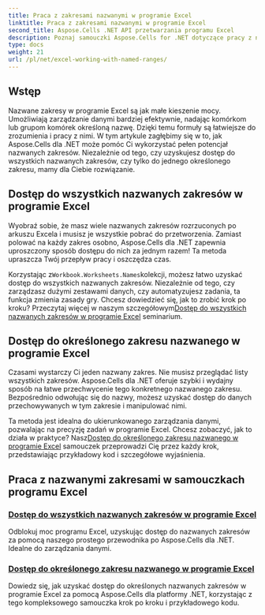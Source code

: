 ```yaml
---
title: Praca z zakresami nazwanymi w programie Excel
linktitle: Praca z zakresami nazwanymi w programie Excel
second_title: Aspose.Cells .NET API przetwarzania programu Excel
description: Poznaj samouczki Aspose.Cells for .NET dotyczące pracy z nazwanymi zakresami w programie Excel. Dowiedz się, jak uzyskać dostęp do wszystkich lub określonych nazwanych zakresów dzięki przewodnikom krok po kroku.
type: docs
weight: 21
url: /pl/net/excel-working-with-named-ranges/
---
```

## Wstęp

Nazwane zakresy w programie Excel są jak małe kieszenie mocy. Umożliwiają zarządzanie danymi bardziej efektywnie, nadając komórkom lub grupom komórek określoną nazwę. Dzięki temu formuły są łatwiejsze do zrozumienia i pracy z nimi. W tym artykule zagłębimy się w to, jak Aspose.Cells dla .NET może pomóc Ci wykorzystać pełen potencjał nazwanych zakresów. Niezależnie od tego, czy uzyskujesz dostęp do wszystkich nazwanych zakresów, czy tylko do jednego określonego zakresu, mamy dla Ciebie rozwiązanie.

## Dostęp do wszystkich nazwanych zakresów w programie Excel

Wyobraź sobie, że masz wiele nazwanych zakresów rozrzuconych po arkuszu Excela i musisz je wszystkie pobrać do przetworzenia. Zamiast polować na każdy zakres osobno, Aspose.Cells dla .NET zapewnia uproszczony sposób dostępu do nich za jednym razem! Ta metoda upraszcza Twój przepływ pracy i oszczędza czas.

 Korzystając z`Workbook.Worksheets.Names`kolekcji, możesz łatwo uzyskać dostęp do wszystkich nazwanych zakresów. Niezależnie od tego, czy zarządzasz dużymi zestawami danych, czy automatyzujesz zadania, ta funkcja zmienia zasady gry. Chcesz dowiedzieć się, jak to zrobić krok po kroku? Przeczytaj więcej w naszym szczegółowym[Dostęp do wszystkich nazwanych zakresów w programie Excel](./access-all-named-ranges/) seminarium.

## Dostęp do określonego zakresu nazwanego w programie Excel

Czasami wystarczy Ci jeden nazwany zakres. Nie musisz przeglądać listy wszystkich zakresów. Aspose.Cells dla .NET oferuje szybki i wydajny sposób na łatwe przechwycenie tego konkretnego nazwanego zakresu. Bezpośrednio odwołując się do nazwy, możesz uzyskać dostęp do danych przechowywanych w tym zakresie i manipulować nimi.

 Ta metoda jest idealna do ukierunkowanego zarządzania danymi, pozwalając na precyzję zadań w programie Excel. Chcesz zobaczyć, jak to działa w praktyce? Nasz[Dostęp do określonego zakresu nazwanego w programie Excel](./access-specific-named-range/) samouczek przeprowadzi Cię przez każdy krok, przedstawiając przykładowy kod i szczegółowe wyjaśnienia.

## Praca z nazwanymi zakresami w samouczkach programu Excel
### [Dostęp do wszystkich nazwanych zakresów w programie Excel](./access-all-named-ranges/)
Odblokuj moc programu Excel, uzyskując dostęp do nazwanych zakresów za pomocą naszego prostego przewodnika po Aspose.Cells dla .NET. Idealne do zarządzania danymi.
### [Dostęp do określonego zakresu nazwanego w programie Excel](./access-specific-named-range/)
Dowiedz się, jak uzyskać dostęp do określonych nazwanych zakresów w programie Excel za pomocą Aspose.Cells dla platformy .NET, korzystając z tego kompleksowego samouczka krok po kroku i przykładowego kodu.